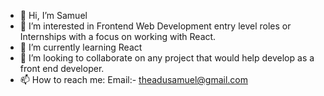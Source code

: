 - 👋 Hi, I’m Samuel
- 👀 I’m interested in Frontend Web Development entry level roles or Internships with a focus on working with React.
- 🌱 I’m currently learning React
- 💞️ I’m looking to collaborate on any project that would help develop as a front end developer.
- 📫 How to reach me: 
          Email:- theadusamuel@gmail.com 
          

<!---
theadusamuel/theadusamuel is a ✨ special ✨ repository because its `README.md` (this file) appears on your GitHub profile.
You can click the Preview link to take a look at your changes.
--->
